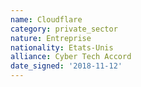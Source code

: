 ```yaml
---
name: Cloudflare
category: private_sector
nature: Entreprise
nationality: Etats-Unis
alliance: Cyber Tech Accord
date_signed: '2018-11-12'
---
```

    
